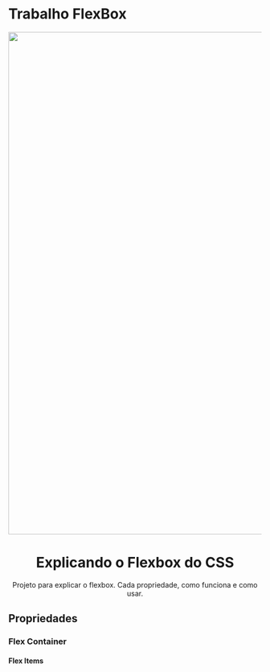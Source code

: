 # Trabalho FlexBox 
<div align="center">
<img src="https://github.com/user-attachments/assets/5a7d2c71-cbfb-44c7-bfa1-cf1665900bee" width="1000px">
</div>
<h1 align="center">Explicando o Flexbox do CSS</h1>
<p align="center"> Projeto para explicar o flexbox. Cada propriedade, como funciona e como usar.
<h2>Propriedades</h2>
<h3 height="35px">Flex Container</h3>
<h4 height="35px">Flex Items</h4>
